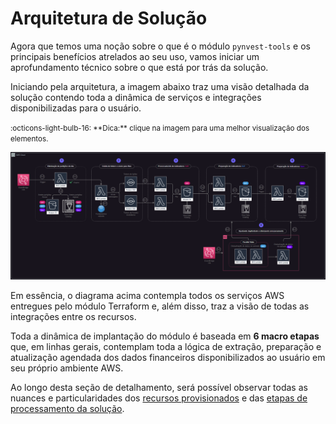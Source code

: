 # Arquitetura de Solução

Agora que temos uma noção sobre o que é o módulo `pynvest-tools` e os principais benefícios atrelados ao seu uso, vamos iniciar um aprofundamento técnico sobre o que está por trás da solução.

Iniciando pela arquitetura, a imagem abaixo traz uma visão detalhada da solução contendo toda a dinâmica de serviços e integrações disponibilizadas para o usuário.

<small>
  :octicons-light-bulb-16:
  **Dica:** clique na imagem para uma melhor visualização dos elementos.
</small>

![Arquitetura de Solução](https://github.com/ThiagoPanini/pynvest-tools/blob/v0.2.x/docs/drawio/pynvest-tool-diagram-print.png?raw=true)

Em essência, o diagrama acima contempla todos os serviços AWS entregues pelo módulo Terraform e, além disso, traz a visão de todas as integrações entre os recursos.

Toda a dinâmica de implantação do módulo é baseada em **6 macro etapas** que, em linhas gerais, contemplam toda a lógica de extração, preparação e atualização agendada dos dados financeiros disponibilizados ao usuário em seu próprio ambiente AWS.

Ao longo desta seção de detalhamento, será possível observar todas as nuances e particularidades dos [recursos provisionados](./recursos.md) e das [etapas de processamento da solução](./processo.md). 

